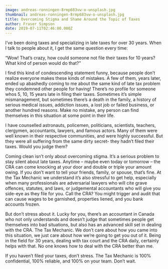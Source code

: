 ```yaml
---
image: andreas-ronningen-8rmp683vw-o-unsplash.jpg
thumbnail: andreas-ronningen-8rmp683vw-o-unsplash.jpg
title: Overcoming Stigma and Shame Around the Topic of Taxes
author: Fraser Simpson
date: 2019-07-11T02:46:00.000Z
---
```

I’ve been doing taxes and specializing in late taxes for over 30 years. When I talk to people about it, I get the same question every time:

“Wow! That’s crazy, how could someone not file their taxes for 10 years? What kind of person would do that?”

I find this kind of condescending statement funny, because people don’t realize everyone makes these kinds of mistakes. A few of them, years later, ended up abashedly coming to me about the same kind of late tax problem they condemned other people for having! There’s no profile for someone whos 5, 10, 15 years late in filing their taxes. Sometimes it’s simple mismanagement, but sometimes there’s a death in the family, a history of serious medical issues, addiction issues, a lost job or failed business, or another hundred reasons. Make no mistake, any person can find themselves in this situation at some point in their life.

I have counselled astronauts, policemen, politicians, scientists, teachers, clergymen, accountants, lawyers, and famous actors. Many of them were well known in their respective communities, and were highly successful. But they were all suffering from the same dirty secret- they hadn’t filed their taxes. Would you judge them?

Coming clean isn’t only about overcoming stigma. It’s a serious problem to stay silent about late taxes. Anytime – maybe even today or tomorrow – the CRA can come knocking at your door and double or triple your amount owing. If you don’t want to tell your friends, family, or spouse, that’s fine. At the Tax Mechanic we understand it’s also stressful to get help, especially when many professionals are adversarial lawyers who will cite grave offences, statutes, and laws, or judgemental accountants who will give you side-eye as they file for you. Call the CRA? You might trigger and audit that can cause wages to be garnished, properties liened, and you bank accounts frozen.

But don’t stress about it. Lucky for you, there’s an accountant in Canada who not only understands and doesn’t judge that sometimes people get themselves into bad situations, but also has an advanced skill set in dealing with the CRA. The Tax Mechanic. We don’t care about how you came into this situation, we just care about how we’re going to get you out of it. Being in the field for 30 years, dealing with tax court and the CRA daily, certainly helps with that. No one knows how to deal with the CRA better than me.

If you haven’t filed your taxes, don’t stress. The Tax Mechanic is 100% confidential, 100% reliable, and 100% on your team. Don’t wait.